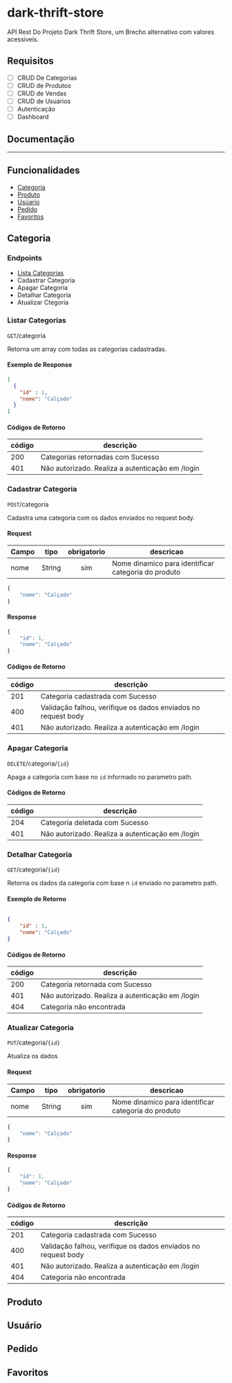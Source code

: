 # dark-thrift-store

API Rest Do Projeto Dark Thrift Store, um Brecho alternativo com valores acessiveis.

## Requisitos

- [ ] CRUD De Categorias
- [ ] CRUD de Produtos
- [ ] CRUD de Vendas
- [ ] CRUD de Usuários
- [ ] Autenticação
- [ ] Dashboard

## Documentação
___
## Funcionalidades
-  [Categoria](#categoria) 
-  [Produto](#produto)
-  [Usúario](#usuario)
-  [Pedido](#pedido)
-  [Favoritos](#favoritos)

## Categoria

### Endpoints

- [Lista Categorias](#listar-categorias)
- Cadastrar Categoria
- Apagar Categoria
- Detalhar Categoria
- Atualizar Ctegoria

### Listar Categorias

`GET`/categoria


Retorna um array com todas as categorias cadastradas.

#### Exemplo de Response

```json
[
  {
    "id" : 1,
    "nome": "Calçado"
  }
]
```

#### Códigos de Retorno

| código | descrição                         |
|--------|-----------------------------------|
|200| Categorias retornadas com Sucesso |
|401| Não autorizado. Realiza a autenticação em /login|

### Cadastrar Categoria

`POST`/categoria

Cadastra uma categoria com os dados enviados no request body.

#### Request

|Campo| tipo| obrigatorio| descricao|
|-----|-----|:------------:|----------|
|nome|String| sim| Nome dinamico para identificar categoria do produto|

```js
{
    "nome": "Calçado"
}
```

#### Response

```js
{
    "id": 1,
    "nome": "Calçado"
}
```

#### Códigos de Retorno

| código | descrição                         |
|--------|-----------------------------------|
|201| Categoria cadastrada com Sucesso |
|400| Validação falhou, verifique os dados enviados no request body|
|401| Não autorizado. Realiza a autenticação em /login|


### Apagar Categoria

`DELETE`/categoria/`{id}`

Apaga a categoria com base no `id` informado no parametro path.

#### Códigos de Retorno

| código | descrição                         |
|--------|-----------------------------------|
|204| Categoria deletada com Sucesso |
|401| Não autorizado. Realiza a autenticação em /login|

### Detalhar Categoria

`GET`/categoria/`{id}`

Retorna os dados da categoria com base n `id` enviado no parametro path.

#### Exemplo de Retorno

```json

{
    "id" : 1,
    "nome": "Calçado"
}

```


#### Códigos de Retorno

| código | descrição                         |
|--------|-----------------------------------|
|200| Categoria retornada com Sucesso |
|401| Não autorizado. Realiza a autenticação em /login|
|404| Categoria não encontrada|

### Atualizar Categoria

`PUT`/categoria/`{id}`

Atualiza os dados

#### Request

|Campo| tipo| obrigatorio| descricao|
|-----|-----|:------------:|----------|
|nome|String| sim| Nome dinamico para identificar categoria do produto|

```js
{
    "nome": "Calçado"
}
```


#### Response

```js
{
    "id": 1,
    "nome": "Calçado"
}
```

#### Códigos de Retorno

| código | descrição                        |
|--------|----------------------------------|
|201| Categoria cadastrada com Sucesso |
|400| Validação falhou, verifique os dados enviados no request body|
|401| Não autorizado. Realiza a autenticação em /login|
|404| Categoria não encontrada|

## Produto

## Usuário

## Pedido

## Favoritos